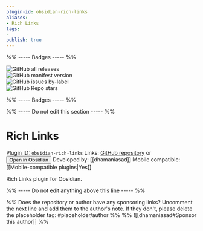 ```yaml
---
plugin-id: obsidian-rich-links
aliases:
- Rich Links
tags: 
- 
publish: true
---
```


%% ----- Badges ----- %%

![GitHub all releases](https://img.shields.io/github/downloads/dhamaniasad/obsidian-rich-links/total?color=573E7A&logo=github&style=for-the-badge)   
![GitHub manifest version](https://img.shields.io/github/manifest-json/v/dhamaniasad/obsidian-rich-links?color=573E7A&logo=github&style=for-the-badge)   
![GitHub issues by-label](https://img.shields.io/github/issues/dhamaniasad/obsidian-rich-links/help%20wanted?color=573E7A&logo=github&style=for-the-badge)   
![GitHub Repo stars](https://img.shields.io/github/stars/dhamaniasad/obsidian-rich-links?color=573E7A&logo=github&style=for-the-badge)

%% ----- Badges ----- %%

%% ----- Do not edit this section ----- %%

# Rich Links

Plugin ID: `obsidian-rich-links`
Links: [GitHub repository](https://github.com/dhamaniasad/obsidian-rich-links) or [<button id=HH>Open in Obsidian</button>](obsidian://goto-plugin?id=obsidian-rich-links)
Developed by: [[dhamaniasad]]
Mobile compatible: [[Mobile-compatible plugins|Yes]]

Rich Links plugin for Obsidian.

%% ----- Do not edit anything above this line ----- %% 

%% Does the repository or author have any sponsoring links? Uncomment the next line and add them to the author's note. If they don't, please delete the placeholder tag: #placeholder/author %%
%% ![[dhamaniasad#Sponsor this author]] %%
